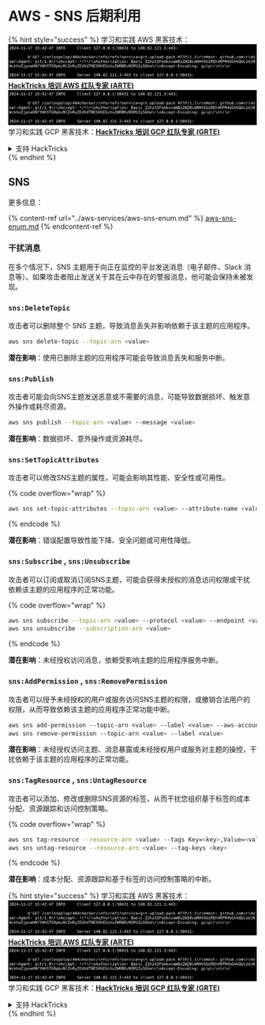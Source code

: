 # AWS - SNS 后期利用

{% hint style="success" %}
学习和实践 AWS 黑客技术：<img src="../../../.gitbook/assets/image (1).png" alt="" data-size="line">[**HackTricks 培训 AWS 红队专家 (ARTE)**](https://training.hacktricks.xyz/courses/arte)<img src="../../../.gitbook/assets/image (1).png" alt="" data-size="line">\
学习和实践 GCP 黑客技术：<img src="../../../.gitbook/assets/image (2).png" alt="" data-size="line">[**HackTricks 培训 GCP 红队专家 (GRTE)**<img src="../../../.gitbook/assets/image (2).png" alt="" data-size="line">](https://training.hacktricks.xyz/courses/grte)

<details>

<summary>支持 HackTricks</summary>

* 查看 [**订阅计划**](https://github.com/sponsors/carlospolop)!
* **加入** 💬 [**Discord 群组**](https://discord.gg/hRep4RUj7f) 或 [**telegram 群组**](https://t.me/peass) 或 **在** **Twitter** 🐦 [**@hacktricks\_live**](https://twitter.com/hacktricks\_live)** 上关注我们。**
* **通过向** [**HackTricks**](https://github.com/carlospolop/hacktricks) 和 [**HackTricks Cloud**](https://github.com/carlospolop/hacktricks-cloud) github 仓库提交 PR 分享黑客技巧。

</details>
{% endhint %}

## SNS

更多信息：

{% content-ref url="../aws-services/aws-sns-enum.md" %}
[aws-sns-enum.md](../aws-services/aws-sns-enum.md)
{% endcontent-ref %}

### 干扰消息

在多个情况下，SNS 主题用于向正在监控的平台发送消息（电子邮件、Slack 消息等）。如果攻击者阻止发送关于其在云中存在的警报消息，他可能会保持未被发现。

### `sns:DeleteTopic`

攻击者可以删除整个 SNS 主题，导致消息丢失并影响依赖于该主题的应用程序。
```bash
aws sns delete-topic --topic-arn <value>
```
**潜在影响**：使用已删除主题的应用程序可能会导致消息丢失和服务中断。

### `sns:Publish`

攻击者可能会向SNS主题发送恶意或不需要的消息，可能导致数据损坏、触发意外操作或耗尽资源。
```bash
aws sns publish --topic-arn <value> --message <value>
```
**潜在影响**：数据损坏、意外操作或资源耗尽。

### `sns:SetTopicAttributes`

攻击者可以修改SNS主题的属性，可能会影响其性能、安全性或可用性。

{% code overflow="wrap" %}
```bash
aws sns set-topic-attributes --topic-arn <value> --attribute-name <value> --attribute-value <value>
```
{% endcode %}

**潜在影响**：错误配置导致性能下降、安全问题或可用性降低。

### `sns:Subscribe` , `sns:Unsubscribe`

攻击者可以订阅或取消订阅SNS主题，可能会获得未授权的消息访问权限或干扰依赖该主题的应用程序的正常功能。

{% code overflow="wrap" %}
```bash
aws sns subscribe --topic-arn <value> --protocol <value> --endpoint <value>
aws sns unsubscribe --subscription-arn <value>
```
{% endcode %}

**潜在影响**：未经授权访问消息，依赖受影响主题的应用程序服务中断。

### `sns:AddPermission` , `sns:RemovePermission`

攻击者可以授予未经授权的用户或服务访问SNS主题的权限，或撤销合法用户的权限，从而导致依赖该主题的应用程序正常功能中断。
```css
aws sns add-permission --topic-arn <value> --label <value> --aws-account-id <value> --action-name <value>
aws sns remove-permission --topic-arn <value> --label <value>
```
**潜在影响**：未经授权访问主题、消息暴露或未经授权用户或服务对主题的操控，干扰依赖于该主题的应用程序的正常功能。

### `sns:TagResource` , `sns:UntagResource`

攻击者可以添加、修改或删除SNS资源的标签，从而干扰您组织基于标签的成本分配、资源跟踪和访问控制策略。

{% code overflow="wrap" %}
```bash
aws sns tag-resource --resource-arn <value> --tags Key=<key>,Value=<value>
aws sns untag-resource --resource-arn <value> --tag-keys <key>
```
{% endcode %}

**潜在影响**：成本分配、资源跟踪和基于标签的访问控制策略的中断。

{% hint style="success" %}
学习和实践 AWS 黑客技术：<img src="../../../.gitbook/assets/image (1).png" alt="" data-size="line">[**HackTricks 培训 AWS 红队专家 (ARTE)**](https://training.hacktricks.xyz/courses/arte)<img src="../../../.gitbook/assets/image (1).png" alt="" data-size="line">\
学习和实践 GCP 黑客技术：<img src="../../../.gitbook/assets/image (2).png" alt="" data-size="line">[**HackTricks 培训 GCP 红队专家 (GRTE)**<img src="../../../.gitbook/assets/image (2).png" alt="" data-size="line">](https://training.hacktricks.xyz/courses/grte)

<details>

<summary>支持 HackTricks</summary>

* 查看 [**订阅计划**](https://github.com/sponsors/carlospolop)!
* **加入** 💬 [**Discord 群组**](https://discord.gg/hRep4RUj7f) 或 [**Telegram 群组**](https://t.me/peass) 或 **在** **Twitter** 🐦 **上关注我们** [**@hacktricks\_live**](https://twitter.com/hacktricks\_live)**.**
* **通过向** [**HackTricks**](https://github.com/carlospolop/hacktricks) 和 [**HackTricks Cloud**](https://github.com/carlospolop/hacktricks-cloud) GitHub 仓库提交 PR 来分享黑客技巧。

</details>
{% endhint %}
